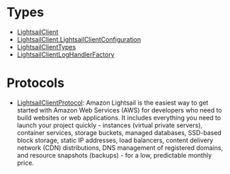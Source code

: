 # Types

  - [LightsailClient](/aws-sdk-swift/reference/0.x/AWSLightsail/LightsailClient)
  - [LightsailClient.LightsailClientConfiguration](/aws-sdk-swift/reference/0.x/AWSLightsail/LightsailClient_LightsailClientConfiguration)
  - [LightsailClientTypes](/aws-sdk-swift/reference/0.x/AWSLightsail/LightsailClientTypes)
  - [LightsailClientLogHandlerFactory](/aws-sdk-swift/reference/0.x/AWSLightsail/LightsailClientLogHandlerFactory)

# Protocols

  - [LightsailClientProtocol](/aws-sdk-swift/reference/0.x/AWSLightsail/LightsailClientProtocol):
    Amazon Lightsail is the easiest way to get started with Amazon Web Services (AWS) for developers
    who need to build websites or web applications. It includes everything you need to launch your
    project quickly - instances (virtual private servers), container services, storage buckets,
    managed databases, SSD-based block storage, static IP addresses, load balancers, content
    delivery network (CDN) distributions, DNS management of registered domains, and resource
    snapshots (backups) - for a low, predictable monthly price.

